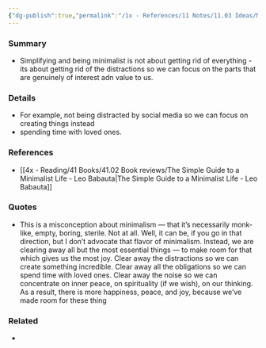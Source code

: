 ```yaml
---
{"dg-publish":true,"permalink":"/1x - References/11 Notes/11.03 Ideas/Minimalist means clearing out what is not important so we have space to focus on what is./","title":"Minimalist means clearing out what is not important so we have space to focus on what is.","noteIcon":""}
---
```



### Summary
- Simplifying and being minimalist is not about getting rid of everything - its about getting rid of the distractions so we can focus on the parts that are genuinely of interest adn value to us.

### Details
- For example, not being distracted by social media so we can focus on creating things instead
- spending time with loved ones.

### References
- [[4x - Reading/41 Books/41.02 Book reviews/The Simple Guide to a Minimalist Life - Leo Babauta\|The Simple Guide to a Minimalist Life - Leo Babauta]]

### Quotes
- This is a misconception about minimalism — that it’s necessarily monk-like, empty, boring, sterile. Not at all. Well, it can be, if you go in that direction, but I don’t advocate that flavor of minimalism. Instead, we are clearing away all but the most essential things — to make room for that which gives us the most joy. Clear away the distractions so we can create something incredible. Clear away all the obligations so we can spend time with loved ones. Clear away the noise so we can concentrate on inner peace, on spirituality (if we wish), on our thinking. As a result, there is more happiness, peace, and joy, because we’ve made room for these thing

### Related
- 